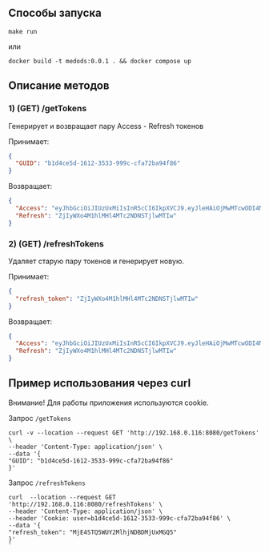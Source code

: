 ## Способы запуска
`make run`

или

`docker build -t medods:0.0.1 . && docker compose up`

## Описание методов
### 1) (GET) /getTokens
Генерирует и возвращает пару Access - Refresh токенов

Принимает:
```json
{
  "GUID": "b1d4ce5d-1612-3533-999c-cfa72ba94f86"
}
```

Возвращает:
```json
{
  "Access": "eyJhbGciOiJIUzUxMiIsInR5cCI6IkpXVCJ9.eyJleHAiOjMwMTcwODI4MTAzMSwiZ3VpZCI6ImIxZDRjZTVkLTE2MTItMzUzMy05OTljLWNmYTcyYmE5NGY4NiJ9.otFlj1XxCvqNyoYfsfa6wH7A8fEGHpPXcqIbFcsEtimZtIoWqNh5aACd-99mWaXle1MxBFIHTb82GQtOVttZkg",
  "Refresh": "ZjIyWXo4M1hlMHl4MTc2NDNSTjlwMTIw"
}
```
### 2) (GET) /refreshTokens
Удаляет старую пару токенов и генерирует новую.

Принимает:
```json
{
  "refresh_token": "ZjIyWXo4M1hlMHl4MTc2NDNSTjlwMTIw"
}
```

Возвращает:
```json
{
  "Access": "eyJhbGciOiJIUzUxMiIsInR5cCI6IkpXVCJ9.eyJleHAiOjMwMTcwODI4MTAzMSwiZ3VpZCI6ImIxZDRjZTVkLTE2MTItMzUzMy05OTljLWNmYTcyYmE5NGY4NiJ9.otFlj1XxCvqNyoYfsfa6wH7A8fEGHpPXcqIbFcsEtimZtIoWqNh5aACd-99mWaXle1MxBFIHTb82GQtOVttZkg",
  "Refresh": "ZjIyWXo4M1hlMHl4MTc2NDNSTjlwMTIw"
}
```
## Пример использования через curl
Внимание! Для работы приложения используются cookie.

Запрос `/getTokens`

```
curl -v --location --request GET 'http://192.168.0.116:8080/getTokens' \
--header 'Content-Type: application/json' \
--data '{
"GUID": "b1d4ce5d-1612-3533-999c-cfa72ba94f86"
}'
```

Запрос `/refreshTokens`

```
curl  --location --request GET 'http://192.168.0.116:8080/refreshTokens' \
--header 'Content-Type: application/json' \
--header 'Cookie: user=b1d4ce5d-1612-3533-999c-cfa72ba94f86' \
--data '{
"refresh_token": "MjE4STQ5WUY2MlhjNDBDMjUxMGQ5"
}'
`
